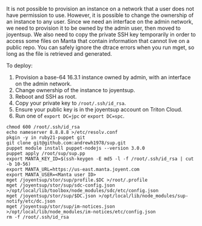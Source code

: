 It is not possible to provision an instance on a network that a user does not have permission to use. However, it is possible to change the ownership of an instance to any user. Since we need an interface on the admin network, we need to provision it to be owned by the admin user, then moved to joyentsup. We also need to copy the private SSH key temporarily in order to access some files on Manta that contain information that cannot live on a public repo. You can safely ignore the dtrace errors when you run mget, so long as the file is retrieved and generated.

To deploy:

1. Provision a base-64 16.3.1 instance owned by admin, with an interface on the admin network.
2. Change ownership of the instance to joyentsup.
3. Reboot and SSH as root.
4. Copy your private key to `/root/.ssh/id_rsa`.
5. Ensure your public key is in the joyentsup account on Triton Cloud.
6. Run one of `export DC=jpc` or `export DC=spc`.

```
chmod 600 /root/.ssh/id_rsa
echo nameserver 8.8.8.8 >/etc/resolv.conf
pkgin -y in ruby21-puppet git
git clone git@github.com:andrewh1978/sup.git
puppet module install puppet-nodejs --version 3.0.0
puppet apply /root/sup/sup.pp
export MANTA_KEY_ID=$(ssh-keygen -E md5 -l -f /root/.ssh/id_rsa | cut -b 10-56)
export MANTA_URL=https://us-east.manta.joyent.com
export MANTA_USER=<Manta user ID>
mget /joyentsup/stor/sup/profile.$DC >/root/.profile
mget /joyentsup/stor/sup/sdc-config.json >/opt/local/lib/toolbox/node_modules/sdc/etc/config.json
mget /joyentsup/stor/sup/$DC.json >/opt/local/lib/node_modules/sup-notify/etc/dc.json
mget /joyentsup/stor/sup/im-notices.json >/opt/local/lib/node_modules/im-notices/etc/config.json
rm -f /root/.ssh/id_rsa
```
